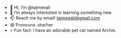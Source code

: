 - 👋 Hi, I’m @tajmeeali
- 👀 I’m always interested in learning something new. 
- 📫 Reach me by email! tajmeeali@gmail.com
- 😄 Pronouns: she/her
- ⚡ Fun fact: I have an adorable pet cat named Archie. 

<!---
tajmeeali/tajmeeali is a ✨ special ✨ repository because its `README.md` (this file) appears on your GitHub profile.
You can click the Preview link to take a look at your changes.
--->
